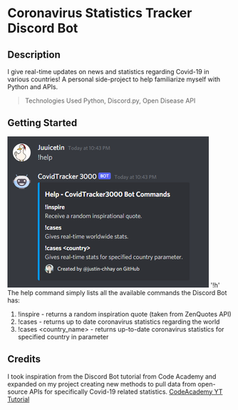 # Coronavirus Statistics Tracker Discord Bot
## Description
I give real-time updates on news and statistics regarding Covid-19 in various countries! A personal side-project to help familiarize myself with Python and APIs.
> Technologies Used
Python, Discord.py, Open Disease API
## Getting Started
![Help Command](images/help_command.png)
'!h'
The help command simply lists all the available commands the Discord Bot has:
1. !inspire - returns a random inspiration quote (taken from ZenQuotes API)
2. !cases - returns up to date coronavirus statistics regarding the world
3. !cases <country_name> - returns up-to-date coronavirus statistics for specified country in parameter

## Credits
I took inspiration from the Discord Bot tutorial from Code Academy and expanded on my project creating new methods to pull data from open-source APIs for specifically Covid-19 related statistics.
[CodeAcademy YT Tutorial](https://www.youtube.com/watch?v=SPTfmiYiuok)
